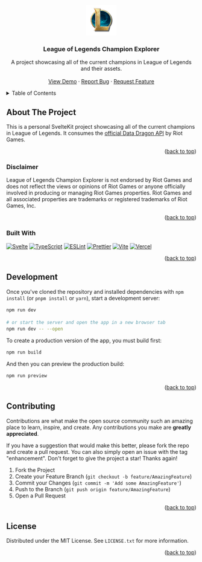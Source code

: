 <a name="readme-top"></a>

<br />
<div align="center">
  <a href="https://github.com/Derek4aty1/lol-champion-explorer">
    <img src="static/images/l-icon-high-res.png" alt="Logo" width="80" height="80">
  </a>
  
<h3 align="center">League&nbsp;of&nbsp;Legends Champion Explorer</h3>

  <p align="center">
    A project showcasing all of the current champions in League&nbsp;of&nbsp;Legends and their assets.
    <br />
    <br />
    <a href="https://lol-champion-explorer.vercel.app">View Demo</a>
    ·
    <a href="https://github.com/Derek4aty1/lol-champion-explorer/issues/new?labels=bug&template=bug-report---.md">Report Bug</a>
    ·
    <a href="https://github.com/Derek4aty1/lol-champion-explorer/issues/new?labels=enhancement&template=feature-request---.md">Request Feature</a>
  </p>
</div>



<!-- TABLE OF CONTENTS -->
<details>
  <summary>Table of Contents</summary>
  <ol>
    <li>
      <a href="#about-the-project">About The Project</a>
      <ul>
        <li><a href="#disclaimer">Disclaimer</a></li>
        <li><a href="#built-with">Built With</a></li>
      </ul>
    </li>
    <li><a href="#development">Development</a></li>
    <li><a href="#contributing">Contributing</a></li>
    <li><a href="#license">License</a></li>
  </ol>
</details>



<!-- ABOUT THE PROJECT -->
## About The Project

This is a personal SvelteKit project showcasing all of the current champions in League&nbsp;of&nbsp;Legends. It consumes the [official Data Dragon API]([https://duckduckgo.com](https://developer.riotgames.com/docs/lol)) by Riot Games.

<p align="right">(<a href="#readme-top">back to top</a>)</p>



### Disclaimer
League&nbsp;of&nbsp;Legends Champion Explorer is not endorsed by Riot Games and does not reflect the views or opinions of Riot Games or anyone officially involved in producing or managing Riot Games properties. Riot Games and all associated properties are trademarks or registered trademarks of Riot Games, Inc.

<p align="right">(<a href="#readme-top">back to top</a>)</p>



### Built With
[![Svelte][Svelte-badge]][Svelte-url]
[![TypeScript][TypeScript-badge]][TypeScript-url]
[![ESLint][ESLint-badge]][ESLint-url]
[![Prettier][Prettier-badge]][Prettier-url]
[![Vite][Vite-badge]][Vite-url]
[![Vercel][Vercel-badge]][Vercel-url]

<p align="right">(<a href="#readme-top">back to top</a>)</p>



<!-- DEVELOPMENT -->
## Development

Once you've cloned the repository and installed dependencies with `npm install` (or `pnpm install` or `yarn`), start a development server:

```bash
npm run dev

# or start the server and open the app in a new browser tab
npm run dev -- --open
```

To create a production version of the app, you must build first:

```bash
npm run build
```

And then you can preview the production build:
```bash
npm run preview
```

<p align="right">(<a href="#readme-top">back to top</a>)</p>



<!-- CONTRIBUTING -->
## Contributing

Contributions are what make the open source community such an amazing place to learn, inspire, and create. Any contributions you make are **greatly appreciated**.

If you have a suggestion that would make this better, please fork the repo and create a pull request. You can also simply open an issue with the tag "enhancement".
Don't forget to give the project a star! Thanks again!

1. Fork the Project
2. Create your Feature Branch (`git checkout -b feature/AmazingFeature`)
3. Commit your Changes (`git commit -m 'Add some AmazingFeature'`)
4. Push to the Branch (`git push origin feature/AmazingFeature`)
5. Open a Pull Request

<p align="right">(<a href="#readme-top">back to top</a>)</p>



<!-- LICENSE -->
## License

Distributed under the MIT License. See `LICENSE.txt` for more information.

<p align="right">(<a href="#readme-top">back to top</a>)</p>



<!-- MARKDOWN LINKS & IMAGES -->
[Svelte-badge]: https://img.shields.io/badge/Svelte-4A4A55?style=for-the-badge&logo=svelte&logoColor=FF3E00
[Svelte-url]: https://svelte.dev/
[TypeScript-badge]: https://img.shields.io/badge/TypeScript-007ACC?style=for-the-badge&logo=typescript&logoColor=white
[TypeScript-url]: https://www.typescriptlang.org/
[ESLint-badge]: https://img.shields.io/badge/eslint-3A33D1?style=for-the-badge&logo=eslint&logoColor=white
[ESLint-url]: https://eslint.org/
[Prettier-badge]: https://img.shields.io/badge/prettier-1A2C34?style=for-the-badge&logo=prettier&logoColor=F7BA3E
[Prettier-url]: https://prettier.io/
[Vite-badge]: https://img.shields.io/badge/vite-%23646CFF.svg?style=for-the-badge&logo=vite&logoColor=white
[Vite-url]: https://vitejs.dev/
[Vercel-badge]: https://img.shields.io/badge/Vercel-000000?style=for-the-badge&logo=vercel&logoColor=white
[Vercel-url]: https://vercel.com/

